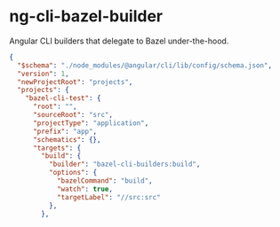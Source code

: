 # ng-cli-bazel-builder
Angular CLI builders that delegate to Bazel under-the-hood.

```json
{
  "$schema": "./node_modules/@angular/cli/lib/config/schema.json",
  "version": 1,
  "newProjectRoot": "projects",
  "projects": {
    "bazel-cli-test": {
      "root": "",
      "sourceRoot": "src",
      "projectType": "application",
      "prefix": "app",
      "schematics": {},
      "targets": {
        "build": {
          "builder": "bazel-cli-builders:build",
          "options": {
            "bazelCommand": "build",
            "watch": true,
            "targetLabel": "//src:src"
          },
        },
```
